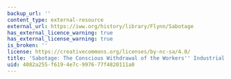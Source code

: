 ```yaml
---
backup_url: ''
content_type: external-resource
external_url: https://iww.org/history/library/Flynn/Sabotage
has_external_licence_warning: true
has_external_license_warning: true
is_broken: ''
license: https://creativecommons.org/licenses/by-nc-sa/4.0/
title: 'Sabotage: The Conscious Withdrawal of the Workers'' Industrial Efficiency'
uid: 4082a255-f619-4e7c-9976-77f4820111a0
---
```

